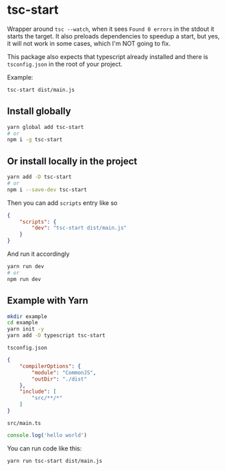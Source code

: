 # tsc-start

Wrapper around `tsc --watch`, when it sees `Found 0 errors` in the stdout it starts the target. It also preloads dependencies to speedup a start, but yes, it will not work in some cases, which I'm NOT going to fix. 

This package also expects that typescript already installed and there is `tsconfig.json` in the root of your project.

Example:

```bash
tsc-start dist/main.js
```

## Install globally

```bash
yarn global add tsc-start
# or
npm i -g tsc-start
```

## Or install locally in the project

```bash
yarn add -D tsc-start
# or
npm i --save-dev tsc-start
```

Then you can add `scripts` entry like so
```json
{
    "scripts": {
        "dev": "tsc-start dist/main.js"
    }
}
```

And run it accordingly

```bash
yarn run dev
# or
npm run dev
```

## Example with Yarn

```bash
mkdir example
cd example
yarn init -y
yarn add -D typescript tsc-start
```

`tsconfig.json`
```json
{
    "compilerOptions": {
        "module": "CommonJS",
        "outDir": "./dist"
    },
    "include": [
        "src/**/*"
    ]
}
```

`src/main.ts`
```typescript
console.log('hello world')
```

You can run code like this:
```bash
yarn run tsc-start dist/main.js
```
